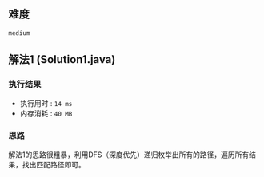 ## 难度
``medium``


## 解法1 (Solution1.java)

### 执行结果
- 执行用时 : ``14 ms``
- 内存消耗 : ``40 MB``

### 思路
解法1的思路很粗暴，利用DFS（深度优先）递归枚举出所有的路径，遍历所有结果，找出匹配路径即可。
